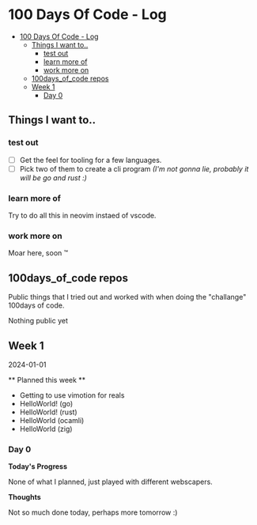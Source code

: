 # 100 Days Of Code - Log

- [100 Days Of Code - Log](#100-days-of-code---log)
  - [Things I want to..](#things-i-want-to)
    - [test out](#test-out)
    - [learn more of](#learn-more-of)
    - [work more on](#work-more-on)
  - [100days_of_code repos](#100days_of_code-repos)
  - [Week 1](#week-1)
    - [Day 0](#day-0)

## Things I want to..

### test out

- [ ] Get the feel for tooling for a few languages.
- [ ] Pick two of them to create a cli program _(I'm not gonna lie, probably it will be go and rust :)_

### learn more of

Try to do all this in neovim instaed of vscode.

### work more on

Moar here, soon :tm:

## 100days_of_code repos

Public things that I tried out and worked with when doing the "challange" 100days of code.

Nothing public yet

## Week 1

2024-01-01

** Planned this week **

- Getting to use vimotion for reals
- HelloWorld! (go)
- HelloWorld! (rust)
- HelloWorld (ocamli)
- HelloWorld (zig)

### Day 0 ####
**Today's Progress**

None of what I planned, just played with different webscapers.  


**Thoughts**

Not so much done today, perhaps more tomorrow :)
